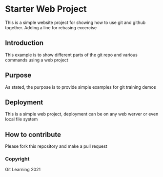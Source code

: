 # Starter Web Project

This is a simple website project for showing how to use git and github together. Adding a line for rebasing excercise

## Introduction

This example is to show different parts of the git repo and various commands using a web project

## Purpose

As stated, the purpose is to provide simple examples for git training demos

## Deployment

This is a simple web project, deployment can be on any web werver or even local file system

## How to contribute

Please fork this repository and make a pull request

### Copyright

Git Learning 2021